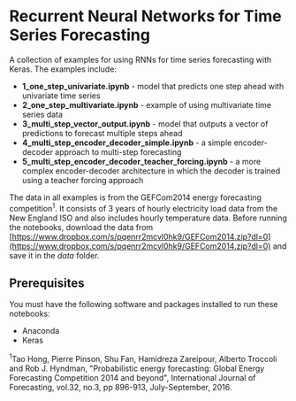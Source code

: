 # Recurrent Neural Networks for Time Series Forecasting

A collection of examples for using RNNs for time series forecasting with Keras. The examples include:

- **1_one_step_univariate.ipynb** - model that predicts one step ahead with univariate time series
- **2_one_step_multivariate.ipynb** - example of using multivariate time series data
- **3_multi_step_vector_output.ipynb** - model that outputs a vector of predictions to forecast multiple steps ahead
- **4_multi_step_encoder_decoder_simple.ipynb** - a simple encoder-decoder approach to multi-step forecasting
- **5_multi_step_encoder_decoder_teacher_forcing.ipynb** - a more complex encoder-decoder architecture in which the decoder is trained using a teacher forcing approach

The data in all examples is from the GEFCom2014 energy forecasting competition<sup>1</sup>. It consists of 3 years of hourly electricity load data from the New England ISO and also includes hourly temperature data. Before running the notebooks, download the data from [https://www.dropbox.com/s/pqenrr2mcvl0hk9/GEFCom2014.zip?dl=0](https://www.dropbox.com/s/pqenrr2mcvl0hk9/GEFCom2014.zip?dl=0) and save it in the *data* folder.

## Prerequisites

You must have the following software and packages installed to run these notebooks:
- Anaconda
- Keras

<sup>1</sup>Tao Hong, Pierre Pinson, Shu Fan, Hamidreza Zareipour, Alberto Troccoli and Rob J. Hyndman, "Probabilistic energy forecasting: Global Energy Forecasting Competition 2014 and beyond", International Journal of Forecasting, vol.32, no.3, pp 896-913, July-September, 2016.
